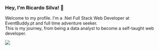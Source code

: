 ### Hey, I'm Ricardo Silva! 👋

Welcome to my profile. I'm a .Net Full Stack Web Developer at EventBuddy.pt and full time adventure seeker. <br />
This is my journey, from being a data analyst to become a self-taught web developer.


![](https://github-readme-stats.vercel.app/api/top-langs/?username=RSilvaDev&theme=dark&hide_border=false&include_all_commits=false&count_private=false&layout=compact)
